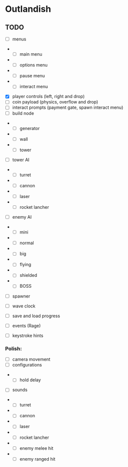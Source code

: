 # Outlandish

## TODO

- [ ] menus
- - [ ] main menu
- - [ ] options menu
- - [ ] pause menu
- - [ ] interact menu
- [x] player controls (left, right and drop)
- [ ] coin payload (physics, overflow and drop)
- [ ] interact prompts (payment gate, spawn interact menu)
- [ ] build node
- - [ ] generator
- - [ ] wall
- - [ ] tower
- [ ] tower AI
- - [ ] turret
- - [ ] cannon
- - [ ] laser
- - [ ] rocket lancher
- [ ] enemy AI
- - [ ] mini
- - [ ] normal
- - [ ] big
- - [ ] flying
- - [ ] shielded
- - [ ] BOSS
- [ ] spawner
- [ ] wave clock
- [ ] save and load progress
- [ ] events (Rage)
- [ ] keystroke hints


### Polish:

- [ ] camera movement
- [ ] configurations
- - [ ] hold delay
- [ ] sounds
- - [ ] turret
- - [ ] cannon
- - [ ] laser
- - [ ] rocket lancher
- - [ ] enemy melee hit
- - [ ] enemy ranged hit
